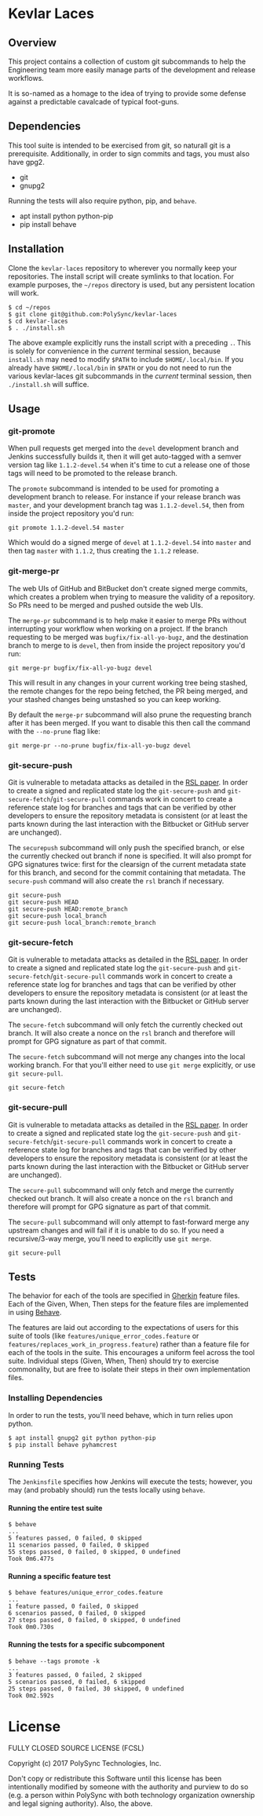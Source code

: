 # Kevlar Laces

## Overview

This project contains a collection of custom git subcommands to help the Engineering team more easily manage parts of the development and release workflows.

It is so-named as a homage to the idea of trying to provide some defense against a predictable cavalcade of typical foot-guns.

## Dependencies

This tool suite is intended to be exercised from git, so naturall git is a
prerequisite. Additionally, in order to sign commits and tags, you must also
have gpg2.

 * git
 * gnupg2

Running the tests will also require python, pip, and `behave`.

 * apt install python python-pip
 * pip install behave

## Installation

Clone the `kevlar-laces` repository to wherever you normally keep your
repositories. The install script will create symlinks to that location.
For example purposes, the `~/repos` directory is used, but any persistent
location will work.

```
$ cd ~/repos
$ git clone git@github.com:PolySync/kevlar-laces
$ cd kevlar-laces
$ . ./install.sh
```

The above example explicitly runs the install script with a preceding `.`. This
is solely for convenience in the _current_ terminal session, because
`install.sh` may need to modify `$PATH` to include `$HOME/.local/bin`. If you
already have `$HOME/.local/bin` in `$PATH` or you do not need to run the various
kevlar-laces git subcommands in the _current_ terminal session, then
`./install.sh` will suffice.


## Usage

### git-promote

When pull requests get merged into the `devel` development branch and Jenkins successfully builds it, then it will get auto-tagged with a semver version tag like `1.1.2-devel.54` when it's time to cut a release one of those tags will need to be promoted to the release branch.

The `promote` subcommand is intended to be used for promoting a development branch to release. For instance if your release branch was `master`, and your development branch tag was `1.1.2-devel.54`, then from inside the project repository you'd run:

```
git promote 1.1.2-devel.54 master
```

Which would do a signed merge of `devel` at `1.1.2-devel.54` into `master` and then tag `master` with `1.1.2`, thus creating the `1.1.2` release.

### git-merge-pr

The web UIs of GitHub and BitBucket don't create signed merge commits, which creates a problem when trying to measure the validity of a repository. So PRs need to be merged and pushed outside the web UIs.

The `merge-pr` subcommand is to help make it easier to merge PRs without interrupting your workflow when working on a project. If the branch requesting to be merged was `bugfix/fix-all-yo-bugz`, and the destination branch to merge to is `devel`, then from inside the project repository you'd run:

```
git merge-pr bugfix/fix-all-yo-bugz devel
```

This will result in any changes in your current working tree being stashed, the remote changes for the repo being fetched, the PR being merged, and your stashed changes being unstashed so you can keep working.

By default the `merge-pr` subcommand will also prune the requesting branch after it has been merged. If you want to disable this then call the command with the `--no-prune` flag like:

```
git merge-pr --no-prune bugfix/fix-all-yo-bugz devel
```

### git-secure-push

Git is vulnerable to metadata attacks as detailed in the [RSL paper](https://www.usenix.org/system/files/conference/usenixsecurity16/sec16_paper_torres-arias.pdf).
In order to create a signed and replicated state log the `git-secure-push` and
`git-secure-fetch`/`git-secure-pull` commands work in concert to create a
reference state log for branches and tags that can be verified by other
developers to ensure the repository metadata is consistent (or at least the
parts known during the last interaction with the Bitbucket or GitHub server are
unchanged).

The `securepush` subcommand will only push the specified branch, or else the currently
checked out branch if none is specified. It will also prompt for GPG signatures
twice: first for the clearsign of the current metadata state for this branch,
and second for the commit containing that metadata.  The `secure-push` command
will also create the `rsl` branch if necessary.

```
git secure-push
git secure-push HEAD
git secure-push HEAD:remote_branch
git secure-push local_branch
git secure-push local_branch:remote_branch
```


### git-secure-fetch

Git is vulnerable to metadata attacks as detailed in the [RSL paper](https://www.usenix.org/system/files/conference/usenixsecurity16/sec16_paper_torres-arias.pdf).
In order to create a signed and replicated state log the `git-secure-push` and
`git-secure-fetch`/`git-secure-pull` commands work in concert to create a
reference state log for branches and tags that can be verified by other
developers to ensure the repository metadata is consistent (or at least the
parts known during the last interaction with the Bitbucket or GitHub server are
unchanged).

The `secure-fetch` subcommand will only fetch the currently checked out branch. It
will also create a nonce on the `rsl` branch and therefore will prompt for GPG signature as part of that commit.

The `secure-fetch` subcommand will not merge any changes into the local working
branch. For that you'll either need to use `git merge` explicitly, or use `git
secure-pull`.

```
git secure-fetch
```

### git-secure-pull

Git is vulnerable to metadata attacks as detailed in the [RSL paper](https://www.usenix.org/system/files/conference/usenixsecurity16/sec16_paper_torres-arias.pdf).
In order to create a signed and replicated state log the `git-secure-push` and
`git-secure-fetch`/`git-secure-pull` commands work in concert to create a
reference state log for branches and tags that can be verified by other
developers to ensure the repository metadata is consistent (or at least the
parts known during the last interaction with the Bitbucket or GitHub server are
unchanged).

The `secure-pull` subcommand will only fetch and merge the currently checked out branch. It
will also create a nonce on the `rsl` branch and therefore will prompt for GPG signature as part of that commit.

The `secure-pull` subcommand will only attempt to fast-forward merge any upstream
changes and will fail if it is unable to do so. If you need a recursive/3-way
merge, you'll need to explicitly use `git merge`.

```
git secure-pull
```



## Tests

The behavior for each of the tools are specified in [Gherkin](https://cucumber.io/docs/reference)
feature files. Each of the Given, When, Then steps for the feature files are
implemented in using [Behave](https://pythonhosted.org/behave/tutorial.html).

The features are laid out according to the expectations of users for this suite
of tools (like `features/unique_error_codes.feature` or
`features/replaces_work_in_progress.feature`) rather than a feature file for
each of the tools in the suite. This encourages a uniform feel across the tool
suite. Individual steps (Given, When, Then) should try to exercise commonality,
but are free to isolate their steps in their own implementation files.

### Installing Dependencies

In order to run the tests, you'll need behave, which in turn relies upon python.

```
$ apt install gnupg2 git python python-pip
$ pip install behave pyhamcrest

```

### Running Tests

The `Jenkinsfile` specifies how Jenkins will execute the tests; however, you may
(and probably should) run the tests locally using `behave`.

#### Running the entire test suite

```
$ behave
...
5 features passed, 0 failed, 0 skipped
11 scenarios passed, 0 failed, 0 skipped
55 steps passed, 0 failed, 0 skipped, 0 undefined
Took 0m6.477s

```

#### Running a specific feature test

```
$ behave features/unique_error_codes.feature
...
1 feature passed, 0 failed, 0 skipped
6 scenarios passed, 0 failed, 0 skipped
27 steps passed, 0 failed, 0 skipped, 0 undefined
Took 0m0.730s

```

#### Running the tests for a specific subcomponent

```
$ behave --tags promote -k
...
3 features passed, 0 failed, 2 skipped
5 scenarios passed, 0 failed, 6 skipped
25 steps passed, 0 failed, 30 skipped, 0 undefined
Took 0m2.592s

```


# License

FULLY CLOSED SOURCE LICENSE (FCSL)

Copyright (c) 2017 PolySync Technologies, Inc.

Don't copy or redistribute this Software until this license has been intentionally modified by someone with the authority and purview to do so (e.g. a person within PolySync with both technology organization ownership and legal signing authority).
Also, the above.
